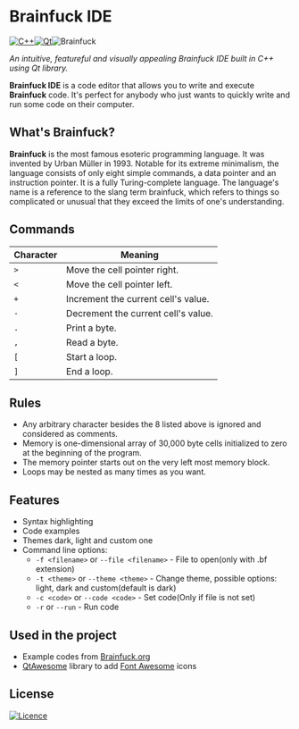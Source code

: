 # Brainfuck IDE
[![C++](https://img.shields.io/badge/c++-%2300599C.svg?style=for-the-badge&logo=c%2B%2B&logoColor=white)](https://en.cppreference.com/w/cpp)[![Qt](https://img.shields.io/badge/Qt-%23217346.svg?style=for-the-badge&logo=Qt&logoColor=white)](https://www.qt.io/)![Brainfuck](https://img.shields.io/badge/-Brainfuck-white?style=for-the-badge)

_An intuitive, featureful and visually appealing Brainfuck IDE built in C++ using Qt library._

**Brainfuck IDE** is a code editor that allows you to write and execute **Brainfuck** code. It's perfect for anybody who just wants to quickly write and run some code  on their computer.

## What's Brainfuck?

**Brainfuck** is the most famous esoteric programming language. It was invented by Urban Müller in 1993. Notable for its extreme minimalism, the language consists of only eight simple commands, a data pointer and an instruction pointer. It is a fully Turing-complete language. The language's name is a reference to the slang term brainfuck, which refers to things so complicated or unusual that they exceed the limits of one's understanding.

## Commands 

| Character | Meaning |
|-----------|-----------------------------|
| `>`         | Move the cell pointer right. |
| `<`        | Move the cell pointer left.  |
| `+`         | Increment the current cell's value. |
| `-`         | Decrement the current cell's value. |
| `.`         | Print a byte. |
| `,`         | Read a byte.  |
| `[`         | Start a loop. |
| `]`         | End a loop. |

## Rules

- Any arbitrary character besides the 8 listed above is ignored and considered as comments.
- Memory is one-dimensional array of 30,000 byte cells initialized to zero at the beginning of the program.
- The memory pointer starts out on the very left most memory block.
- Loops may be nested as many times as you want.

## Features
- Syntax highlighting
- Code examples
- Themes dark, light and custom one
- Command line options:
  -  `-f <filename>` or `--file <filename>` - File to open(only with .bf extension)
  -  `-t <theme>` or `--theme <theme>` - Change theme, possible options: light, dark and custom(default is dark)
  -  `-c <code>` or `--code <code>` - Set code(Only if file is not set)
  -  `-r` or `--run` - Run code

## Used in the project
- Example codes from [Brainfuck.org](http://brainfuck.org/)
- [QtAwesome](https://github.com/gamecreature/QtAwesome) library to add [Font Awesome](https://fontawesome.com/) icons

## License
[![Licence](https://img.shields.io/github/license/michalszc/BrainfuckIDE?style=for-the-badge)](./LICENSE)
